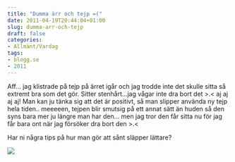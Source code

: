 ```yaml
---
title: "Dumma ärr och tejp =("
date: 2011-04-19T20:44:04+01:00
slug: dumma-arr-och-tejp
draft: false
categories:
- Allmänt/Vardag
tags:
- blogg.se
- 2011
---
```

Aff... jag klistrade på tejp på ärret igår och jag trodde inte det skulle sitta så extremt bra som det gör. Sitter stenhårt...jag vågar inte dra bort det >.< aj aj aj aj! Man kan ju tänka sig att det är positivt, så man slipper använda ny tejp hela tiden.. meeeeen, tejpen blir smutsig på ett annat sätt än huden så den syns bara mer ju längre man har den... men jag tror den får sitta nu för jag får bara ont när jag försöker dra bort den >.<  
  
  
Har ni några tips på hur man gör att sånt släpper lättare?  
  
![](/assets/images/blogg.se/3115_big_143847950.jpg)